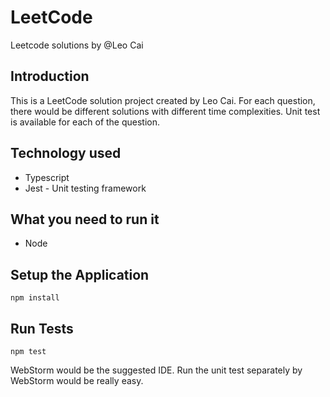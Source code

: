 # LeetCode
Leetcode solutions by @Leo Cai

## Introduction

This is a LeetCode solution project created by Leo Cai.
For each question, there would be different solutions with different time complexities.
Unit test is available for each of the question.

## Technology used

- Typescript
- Jest - Unit testing framework

## What you need to run it

- Node

## Setup the Application

`npm install`

## Run Tests

`npm test`

WebStorm would be the suggested IDE. Run the unit test separately by WebStorm would be really easy.
